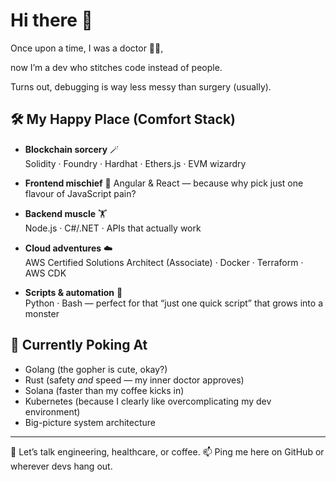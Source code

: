 # Hi there 🤗

Once upon a time, I was a doctor 👨‍⚕️,  

now I’m a dev who stitches code instead of people.  

Turns out, debugging is way less messy than surgery (usually).

## 🛠 My Happy Place (Comfort Stack)

- **Blockchain sorcery** 🪄  
  Solidity · Foundry · Hardhat · Ethers.js · EVM wizardry
  
- **Frontend mischief** 🎨
  Angular & React — because why pick just one flavour of JavaScript pain?
  
- **Backend muscle** 🏋️  
  Node.js · C#/.NET · APIs that actually work
  
- **Cloud adventures** ☁️  
  AWS Certified Solutions Architect (Associate) · Docker · Terraform · AWS CDK
  
- **Scripts & automation** 🤖  
  Python · Bash — perfect for that “just one quick script” that grows into a monster

## 🌱 Currently Poking At

- Golang (the gopher is cute, okay?)  
- Rust (safety *and* speed — my inner doctor approves)  
- Solana (faster than my coffee kicks in)  
- Kubernetes (because I clearly like overcomplicating my dev environment)  
- Big-picture system architecture

---

💬 Let’s talk engineering, healthcare, or coffee.
📫 Ping me here on GitHub or wherever devs hang out.

<!--
**kyzooghost/kyzooghost** is a ✨ _special_ ✨ repository because its `README.md` (this file) appears on your GitHub profile.

Here are some ideas to get you started:

- 🔭 I’m currently working on ...
- 🌱 I’m currently learning ...
- 👯 I’m looking to collaborate on ...
- 🤔 I’m looking for help with ...
- 💬 Ask me about ...
- 📫 How to reach me: ...
- 😄 Pronouns: ...
- ⚡ Fun fact: ...
-->
